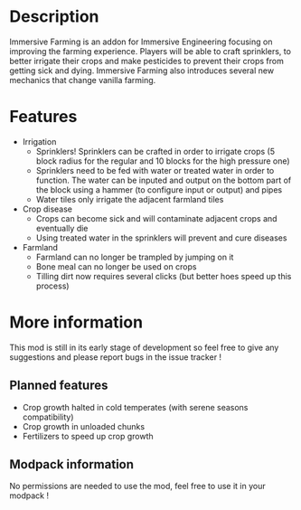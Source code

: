 # Description

Immersive Farming is an addon for Immersive Engineering focusing on improving the farming experience. Players will be able to craft sprinklers, to better irrigate their crops and make pesticides to prevent their crops from getting sick and dying. Immersive Farming also introduces several new mechanics that change vanilla farming.


# Features

* Irrigation
  * Sprinklers! Sprinklers can be crafted in order to irrigate crops (5 block radius for the regular and 10 blocks for the high pressure one)
  * Sprinklers need to be fed with water or treated water in order to function. The water can be inputed and output on the bottom part of the block using a hammer (to configure input or output) and pipes
  * Water tiles only irrigate the adjacent farmland tiles
* Crop disease
  * Crops can become sick and will contaminate adjacent crops and eventually die
  * Using treated water in the sprinklers will prevent and cure diseases
* Farmland
  * Farmland can no longer be trampled by jumping on it
  * Bone meal can no longer be used on crops
  * Tilling dirt now requires several clicks (but better hoes speed up this process)


# More information

This mod is still in its early stage of development so feel free to give any suggestions and please report bugs in the issue tracker !

## Planned features

* Crop growth halted in cold temperates (with serene seasons compatibility)
* Crop growth in unloaded chunks
* Fertilizers to speed up crop growth

## Modpack information

No permissions are needed to use the mod, feel free to use it in your modpack !